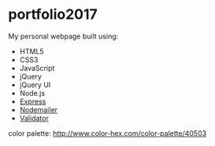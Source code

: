 # portfolio2017
My personal webpage
built using:

* HTML5
* CSS3
* JavaScript
* jQuery
* jQuery UI
* Node.js
* [Express](https://www.npmjs.com/package/express)
* [Nodemailer](https://www.npmjs.com/package/node-mailer)
* [Validator](https://www.npmjs.com/package/validator)

color palette: http://www.color-hex.com/color-palette/40503
